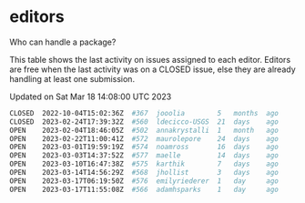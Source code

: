 # editors

Who can handle a package?

This table shows the last activity on issues assigned to each editor.
Editors are free when the last activity was on a CLOSED issue, else they
are already handling at least one submission.

Updated on Sat Mar 18 14:08:00 UTC 2023

```bash
CLOSED  2022-10-04T15:02:36Z  #367  jooolia        5   months  ago
CLOSED  2023-02-24T17:39:32Z  #560  ldecicco-USGS  21  days    ago
OPEN    2023-02-04T18:46:05Z  #502  annakrystalli  1   month   ago
OPEN    2023-02-22T11:00:41Z  #572  maurolepore    24  days    ago
OPEN    2023-03-01T19:59:19Z  #574  noamross       16  days    ago
OPEN    2023-03-03T14:37:52Z  #577  maelle         14  days    ago
OPEN    2023-03-10T16:47:38Z  #575  karthik        7   days    ago
OPEN    2023-03-14T14:56:29Z  #568  jhollist       3   days    ago
OPEN    2023-03-17T06:19:50Z  #576  emilyriederer  1   day     ago
OPEN    2023-03-17T11:55:08Z  #566  adamhsparks    1   day     ago
```
